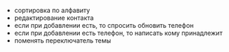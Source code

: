 - сортировка по алфавиту
- редактирование контакта
- если при добавлении есть, то спросить обновить телефон
- если при добавлении есть телефон, то написать кому принадлежит
- поменять переключатель темы
